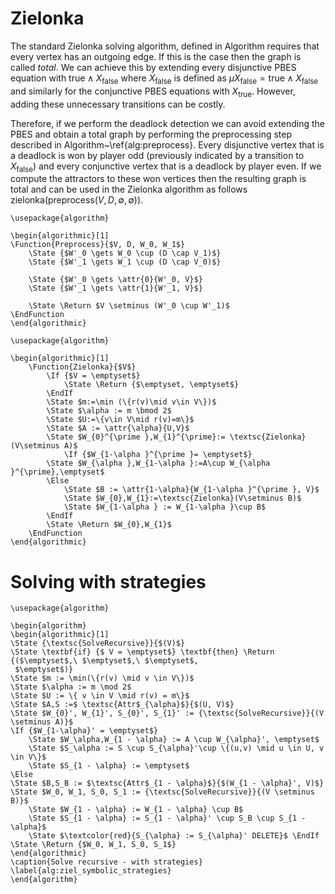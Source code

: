 # Zielonka

The standard Zielonka solving algorithm, defined in Algorithm requires that every vertex has an outgoing edge.
If this is the case then the graph is called *total*.
We can achieve this by extending every disjunctive PBES equation with $\textsf{true} \land X_\textsf{false}$ where $X_\textsf{false}$ is defined as $\mu X_\textsf{false} = \textsf{true} \land X_\textsf{false}$ and similarly for the conjunctive PBES equations with $X_\textsf{true}$.
However, adding these unnecessary transitions can be costly.

Therefore, if we perform the deadlock detection we can avoid extending the PBES and obtain a total graph by performing the preprocessing step described in Algorithm~\ref{alg:preprocess}.
Every disjunctive vertex that is a deadlock is won by player odd (previously indicated by a transition to $X_\textsf{false}$) and every conjunctive vertex that is a deadlock by player even.
If we compute the attractors to these won vertices then the resulting graph is total and can be used in the Zielonka algorithm as follows $\textsf{zielonka}(\textsf{preprocess}(V, D, \emptyset, \emptyset))$.


```{imgmath}
\usepackage{algorithm}

\begin{algorithmic}[1]
\Function{Preprocess}{$V, D, W_0, W_1$}
	\State {$W'_0 \gets W_0 \cup (D \cap V_1)$}	
	\State {$W'_1 \gets W_1 \cup (D \cap V_0)$}
	
	\State {$W'_0 \gets \attr{0}{W'_0, V}$}
	\State {$W'_1 \gets \attr{1}{W'_1, V}$}
	
	\State \Return $V \setminus (W'_0 \cup W'_1)$
\EndFunction
\end{algorithmic}
```

```{imgmath}
\usepackage{algorithm}

\begin{algorithmic}[1]
    \Function{Zielonka}{$V$}
        \If {$V = \emptyset$}
            \State \Return {$\emptyset, \emptyset$}
        \EndIf
        \State $m:=\min (\{r(v)\mid v\in V\})$ 
        \State $\alpha := m \bmod 2$
        \State $U:=\{v\in V\mid r(v)=m\}$ 
        \State $A := \attr{\alpha}{U,V}$
        \State $W_{0}^{\prime },W_{1}^{\prime}:= \textsc{Zielonka}(V\setminus A)$
            \If {$W_{1-\alpha }^{\prime }= \emptyset$}
        \State $W_{\alpha },W_{1-\alpha }:=A\cup W_{\alpha }^{\prime},\emptyset$ 
        \Else
            \State $B := \attr{1-\alpha}{W_{1-\alpha }^{\prime }, V}$
            \State $W_{0},W_{1}:=\textsc{Zielonka}(V\setminus B)$ 
            \State $W_{1-\alpha } := W_{1-\alpha }\cup B$ 
        \EndIf
        \State \Return $W_{0},W_{1}$
    \EndFunction
\end{algorithmic}
```

# Solving with strategies

```{math}
\usepackage{algorithm}

\begin{algorithm}
\begin{algorithmic}[1]
\State {\textsc{SolveRecursive}}{$(V)$}
\State \textbf{if} {$ V = \emptyset$} \textbf{then} \Return {($\emptyset$,\ $\emptyset$,\ $\emptyset$,
 $\emptyset$)}
\State $m := \min(\{r(v) \mid v \in V\})$
\State $\alpha := m \mod 2$
\State $U := \{ v \in V \mid r(v) = m\}$
\State $A,S :=$ \textsc{Attr$_{\alpha}$}{$(U, V)$}
\State $W_{0}', W_{1}', S_{0}', S_{1}' := {\textsc{SolveRecursive}}{(V \setminus A)}$
\If {$W_{1-\alpha}' = \emptyset$} 
    \State $W_\alpha,W_{1 - \alpha} := A \cup W_{\alpha}', \emptyset$
    \State $S_\alpha := S \cup S_{\alpha}'\cup \{(u,v) \mid u \in U, v \in V\}$
    \State $S_{1 - \alpha} := \emptyset$
\Else
\State $B,S_B := $\textsc{Attr$_{1 - \alpha}$}{$(W_{1 - \alpha}', V)$}
\State $W_0, W_1, S_0, S_1 := {\textsc{SolveRecursive}}{(V \setminus B)}$
    \State $W_{1 - \alpha} := W_{1 - \alpha} \cup B$
    \State $S_{1 - \alpha} := S_{1 - \alpha}' \cup S_B \cup S_{1 - \alpha}$
    \State $\textcolor{red}{S_{\alpha} := S_{\alpha}' DELETE}$ \EndIf
\State \Return {$W_0, W_1, S_0, S_1$}
\end{algorithmic}
\caption{Solve recursive - with strategies}
\label{alg:ziel_symbolic_strategies}
\end{algorithm} 
```